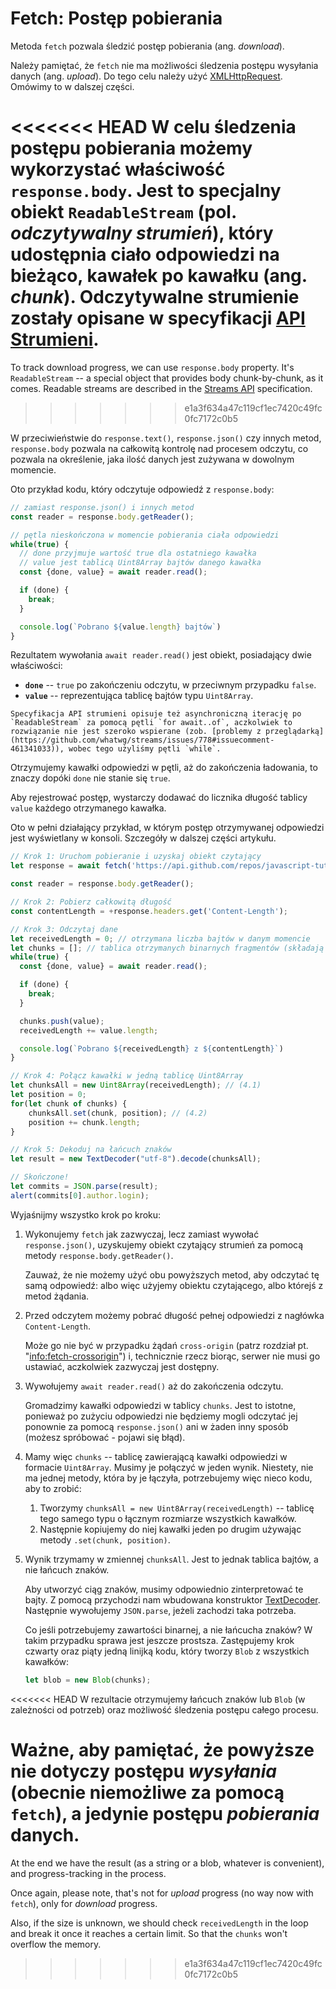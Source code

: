 
# Fetch: Postęp pobierania

Metoda `fetch` pozwala śledzić postęp pobierania (ang. *download*).

Należy pamiętać, że `fetch` nie ma możliwości śledzenia postępu wysyłania danych (ang. *upload*). Do tego celu należy użyć [XMLHttpRequest](info:xmlhttprequest). Omówimy to w dalszej części.

<<<<<<< HEAD
W celu śledzenia postępu pobierania możemy wykorzystać właściwość `response.body`. Jest to specjalny obiekt `ReadableStream` (pol. *odczytywalny strumień*), który udostępnia ciało odpowiedzi na bieżąco, kawałek po kawałku (ang. *chunk*). Odczytywalne strumienie zostały opisane w specyfikacji [API Strumieni](https://streams.spec.whatwg.org/#rs-class).
=======
To track download progress, we can use `response.body` property. It's `ReadableStream` -- a special object that provides body chunk-by-chunk, as it comes. Readable streams are described in the [Streams API](https://streams.spec.whatwg.org/#rs-class) specification.
>>>>>>> e1a3f634a47c119cf1ec7420c49fc0fc7172c0b5

W przeciwieństwie do `response.text()`, `response.json()` czy innych metod, `response.body` pozwala na całkowitą kontrolę nad procesem odczytu, co pozwala na określenie, jaka ilość danych jest zużywana w dowolnym momencie.

Oto przykład kodu, który odczytuje odpowiedź z `response.body`:

```js
// zamiast response.json() i innych metod
const reader = response.body.getReader();

// pętla nieskończona w momencie pobierania ciała odpowiedzi
while(true) {
  // done przyjmuje wartość true dla ostatniego kawałka
  // value jest tablicą Uint8Array bajtów danego kawałka  
  const {done, value} = await reader.read();

  if (done) {
    break;
  }

  console.log(`Pobrano ${value.length} bajtów`)
}
```

Rezultatem wywołania `await reader.read()` jest obiekt, posiadający dwie właściwości:
- **`done`** -- `true` po zakończeniu odczytu, w przeciwnym przypadku `false`.
- **`value`** -- reprezentująca tablicę bajtów typu `Uint8Array`.

```smart
Specyfikacja API strumieni opisuje też asynchroniczną iterację po `ReadableStream` za pomocą pętli `for await..of`, aczkolwiek to rozwiązanie nie jest szeroko wspierane (zob. [problemy z przeglądarką](https://github.com/whatwg/streams/issues/778#issuecomment-461341033)), wobec tego użyliśmy pętli `while`.
```

Otrzymujemy kawałki odpowiedzi w pętli, aż do zakończenia ładowania, to znaczy dopóki `done` nie stanie się `true`.

Aby rejestrować postęp, wystarczy dodawać do licznika długość tablicy `value` każdego otrzymanego kawałka.

Oto w pełni działający przykład, w którym postęp otrzymywanej odpowiedzi jest wyświetlany w konsoli. Szczegóły w dalszej części artykułu.

```js run async
// Krok 1: Uruchom pobieranie i uzyskaj obiekt czytający
let response = await fetch('https://api.github.com/repos/javascript-tutorial/en.javascript.info/commits?per_page=100');

const reader = response.body.getReader();

// Krok 2: Pobierz całkowitą długość
const contentLength = +response.headers.get('Content-Length');

// Krok 3: Odczytaj dane
let receivedLength = 0; // otrzymana liczba bajtów w danym momencie
let chunks = []; // tablica otrzymanych binarnych fragmentów (składają się na ciało)
while(true) {
  const {done, value} = await reader.read();

  if (done) {
    break;
  }

  chunks.push(value);
  receivedLength += value.length;

  console.log(`Pobrano ${receivedLength} z ${contentLength}`)
}

// Krok 4: Połącz kawałki w jedną tablicę Uint8Array
let chunksAll = new Uint8Array(receivedLength); // (4.1)
let position = 0;
for(let chunk of chunks) {
	chunksAll.set(chunk, position); // (4.2)
	position += chunk.length;
}

// Krok 5: Dekoduj na łańcuch znaków
let result = new TextDecoder("utf-8").decode(chunksAll);

// Skończone!
let commits = JSON.parse(result);
alert(commits[0].author.login);
```

Wyjaśnijmy wszystko krok po kroku:

1. Wykonujemy `fetch` jak zazwyczaj, lecz zamiast wywołać `response.json()`, uzyskujemy obiekt czytający strumień za pomocą metody `response.body.getReader()`.

    Zauważ, że nie możemy użyć obu powyższych metod, aby odczytać tę samą odpowiedź: albo więc użyjemy obiektu czytającego, albo którejś z metod żądania.
2. Przed odczytem możemy pobrać długość pełnej odpowiedzi z nagłówka `Content-Length`.

    Może go nie być w przypadku żądań `cross-origin` (patrz rozdział pt. "<info:fetch-crossorigin>") i, technicznie rzecz biorąc, serwer nie musi go ustawiać, aczkolwiek zazwyczaj jest dostępny.
3. Wywołujemy `await reader.read()` aż do zakończenia odczytu.

    Gromadzimy kawałki odpowiedzi w tablicy `chunks`. Jest to istotne, ponieważ po zużyciu odpowiedzi nie będziemy mogli odczytać jej ponownie za pomocą `response.json()` ani w żaden inny sposób (możesz spróbować - pojawi się błąd).
4. Mamy więc `chunks` -- tablicę zawierającą kawałki odpowiedzi w formacie `Uint8Array`. Musimy je połączyć w jeden wynik. Niestety, nie ma jednej metody, która by je łączyła, potrzebujemy więc nieco kodu, aby to zrobić:
    1. Tworzymy `chunksAll = new Uint8Array(receivedLength)` -- tablicę tego samego typu o łącznym rozmiarze wszystkich kawałków.
    2. Następnie kopiujemy do niej kawałki jeden po drugim używając metody `.set(chunk, position)`.
5. Wynik trzymamy w zmiennej `chunksAll`. Jest to jednak tablica bajtów, a nie łańcuch znaków.

    Aby utworzyć ciąg znaków, musimy odpowiednio zinterpretować te bajty. Z pomocą przychodzi nam wbudowana konstruktor [TextDecoder](info:text-decoder). Następnie wywołujemy `JSON.parse`, jeżeli zachodzi taka potrzeba.

    Co jeśli potrzebujemy zawartości binarnej, a nie łańcucha znaków? W takim przypadku sprawa jest jeszcze prostsza. Zastępujemy krok czwarty oraz piąty jedną linijką kodu, który tworzy `Blob` z wszystkich kawałków:
    ```js
    let blob = new Blob(chunks);
    ```

<<<<<<< HEAD
W rezultacie otrzymujemy łańcuch znaków lub `Blob` (w zależności od potrzeb) oraz możliwość śledzenia postępu całego procesu.

Ważne, aby pamiętać, że powyższe nie dotyczy postępu *wysyłania*  (obecnie niemożliwe za pomocą `fetch`), a jedynie postępu *pobierania* danych.
=======
At the end we have the result (as a string or a blob, whatever is convenient), and progress-tracking in the process.

Once again, please note, that's not for *upload* progress (no way now with `fetch`), only for *download* progress.

Also, if the size is unknown, we should check `receivedLength` in the loop and break it once it reaches a certain limit. So that the `chunks` won't overflow the memory. 
>>>>>>> e1a3f634a47c119cf1ec7420c49fc0fc7172c0b5
